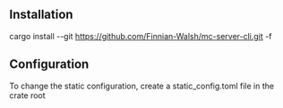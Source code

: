 ## Installation
cargo install --git https://github.com/Finnian-Walsh/mc-server-cli.git -f

## Configuration
To change the static configuration, create a static_config.toml file in the crate root
